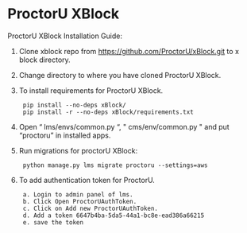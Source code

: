 # ProctorU XBlock
ProctorU XBlock Installation Guide:


1. Clone xblock repo from https://github.com/ProctorU/xBlock.git to x block directory.
2. Change directory to where you have cloned ProctorU XBlock.
3. To install requirements for ProctorU XBlock.
		
		pip install --no-deps xBlock/	
		pip install -r --no-deps xBlock/requirements.txt

4. Open “ lms/envs/common.py “, " cms/env/common.py " and put “proctoru” in installed apps.
5. Run migrations for proctorU XBlock:
		
    	python manage.py lms migrate proctoru --settings=aws


6. To add authentication token for ProctorU.
		
		a. Login to admin panel of lms.
		b. Click Open ProctorUAuthToken.
		c. Click on Add new ProctorUAuthToken.
		d. Add a token 6647b4ba-5da5-44a1-bc8e-ead386a66215
		e. save the token
